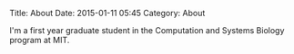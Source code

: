 Title: About
Date: 2015-01-11 05:45
Category: About

I'm a first year graduate student in the Computation and Systems Biology program at MIT. 